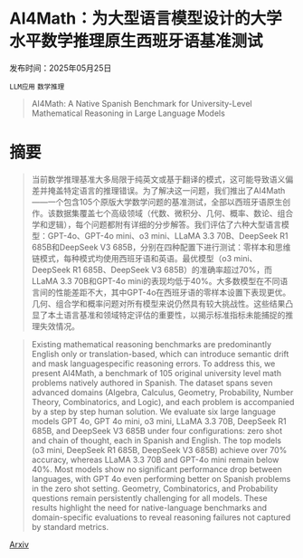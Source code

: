 # AI4Math：为大型语言模型设计的大学水平数学推理原生西班牙语基准测试

发布时间：2025年05月25日

`LLM应用` `数学推理`

> AI4Math: A Native Spanish Benchmark for University-Level Mathematical Reasoning in Large Language Models

# 摘要

> 当前数学推理基准大多局限于纯英文或基于翻译的模式，这可能导致语义偏差并掩盖特定语言的推理错误。为了解决这一问题，我们推出了AI4Math——一个包含105个原版大学数学问题的基准测试，全部以西班牙语原生创作。该数据集覆盖七个高级领域（代数、微积分、几何、概率、数论、组合学和逻辑），每个问题都附有详细的分步解答。我们评估了六种大型语言模型：GPT-4o、GPT-4o mini、o3 mini、LLaMA 3.3 70B、DeepSeek R1 685B和DeepSeek V3 685B，分别在四种配置下进行测试：零样本和思维链模式，每种模式均使用西班牙语和英语。最优模型（o3 mini、DeepSeek R1 685B、DeepSeek V3 685B）的准确率超过70%，而LLaMA 3.3 70B和GPT-4o mini的表现均低于40%。大多数模型在不同语言间的性能差距不大，其中GPT-4o在西班牙语的零样本设置下表现更优。几何、组合学和概率问题对所有模型来说仍然具有较大挑战性。这些结果凸显了本土语言基准和领域特定评估的重要性，以揭示标准指标未能捕捉的推理失效情况。

> Existing mathematical reasoning benchmarks are predominantly English only or translation-based, which can introduce semantic drift and mask languagespecific reasoning errors. To address this, we present AI4Math, a benchmark of 105 original university level math problems natively authored in Spanish. The dataset spans seven advanced domains (Algebra, Calculus, Geometry, Probability, Number Theory, Combinatorics, and Logic), and each problem is accompanied by a step by step human solution. We evaluate six large language models GPT 4o, GPT 4o mini, o3 mini, LLaMA 3.3 70B, DeepSeek R1 685B, and DeepSeek V3 685B under four configurations: zero shot and chain of thought, each in Spanish and English. The top models (o3 mini, DeepSeek R1 685B, DeepSeek V3 685B) achieve over 70% accuracy, whereas LLaMA 3.3 70B and GPT-4o mini remain below 40%. Most models show no significant performance drop between languages, with GPT 4o even performing better on Spanish problems in the zero shot setting. Geometry, Combinatorics, and Probability questions remain persistently challenging for all models. These results highlight the need for native-language benchmarks and domain-specific evaluations to reveal reasoning failures not captured by standard metrics.

[Arxiv](https://arxiv.org/abs/2505.18978)